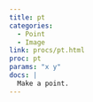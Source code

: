 ```yaml
---
title: pt
categories: 
  - Point
  - Image
link: procs/pt.html
proc: pt
params: "x y"
docs: |
  Make a point.
---
```

